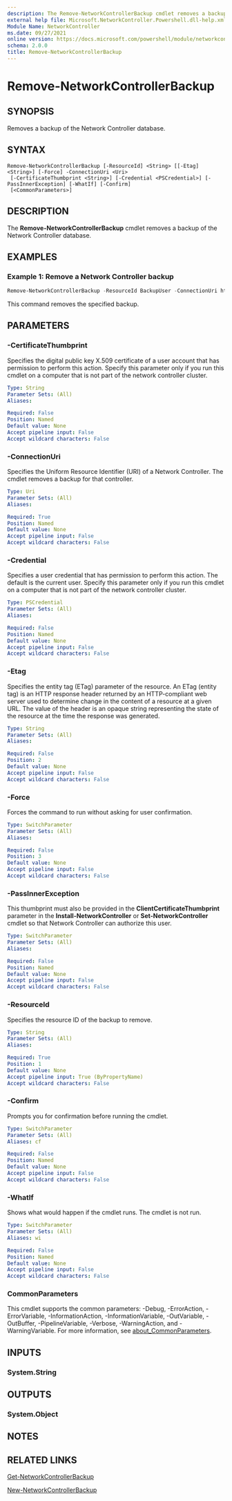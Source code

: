 ```yaml
---
description: The Remove-NetworkControllerBackup cmdlet removes a backup of the Network Controller database.
external help file: Microsoft.NetworkController.Powershell.dll-help.xml
Module Name: NetworkController
ms.date: 09/27/2021
online version: https://docs.microsoft.com/powershell/module/networkcontroller/remove-networkcontrollerbackup?view=windowsserver2022-ps&wt.mc_id=ps-gethelp
schema: 2.0.0
title: Remove-NetworkControllerBackup
---
```


# Remove-NetworkControllerBackup

## SYNOPSIS
Removes a backup of the Network Controller database.

## SYNTAX

```
Remove-NetworkControllerBackup [-ResourceId] <String> [[-Etag] <String>] [-Force] -ConnectionUri <Uri>
 [-CertificateThumbprint <String>] [-Credential <PSCredential>] [-PassInnerException] [-WhatIf] [-Confirm]
 [<CommonParameters>]
```

## DESCRIPTION
The **Remove-NetworkControllerBackup** cmdlet removes a backup of the Network Controller database.

## EXAMPLES

### Example 1: Remove a Network Controller backup
```powershell
Remove-NetworkControllerBackup -ResourceId BackupUser -ConnectionUri https://networkcontroller
```

This command removes the specified backup.

## PARAMETERS

### -CertificateThumbprint
Specifies the digital public key X.509 certificate of a user account that has permission to perform this action.
Specify this parameter only if you run this cmdlet on a computer that is not part of the network controller cluster.

```yaml
Type: String
Parameter Sets: (All)
Aliases:

Required: False
Position: Named
Default value: None
Accept pipeline input: False
Accept wildcard characters: False
```

### -ConnectionUri
Specifies the Uniform Resource Identifier (URI) of a Network Controller.
The cmdlet removes a backup for that controller.

```yaml
Type: Uri
Parameter Sets: (All)
Aliases:

Required: True
Position: Named
Default value: None
Accept pipeline input: False
Accept wildcard characters: False
```

### -Credential
Specifies a user credential that has permission to perform this action.
The default is the current user.
Specify this parameter only if you run this cmdlet on a computer that is not part of the network controller cluster.

```yaml
Type: PSCredential
Parameter Sets: (All)
Aliases:

Required: False
Position: Named
Default value: None
Accept pipeline input: False
Accept wildcard characters: False
```

### -Etag
Specifies the entity tag (ETag) parameter of the resource.
An ETag (entity tag) is an HTTP response header returned by an HTTP-compliant web server used to determine change in the content of a resource at a given URL.
The value of the header is an opaque string representing the state of the resource at the time the response was generated.

```yaml
Type: String
Parameter Sets: (All)
Aliases:

Required: False
Position: 2
Default value: None
Accept pipeline input: False
Accept wildcard characters: False
```

### -Force
Forces the command to run without asking for user confirmation.

```yaml
Type: SwitchParameter
Parameter Sets: (All)
Aliases:

Required: False
Position: 3
Default value: None
Accept pipeline input: False
Accept wildcard characters: False
```

### -PassInnerException
This thumbprint must also be provided in the **ClientCertificateThumbprint** parameter in the **Install-NetworkController** or **Set-NetworkController** cmdlet so that Network Controller can authorize this user.

```yaml
Type: SwitchParameter
Parameter Sets: (All)
Aliases:

Required: False
Position: Named
Default value: None
Accept pipeline input: False
Accept wildcard characters: False
```

### -ResourceId
Specifies the resource ID of the backup to remove.

```yaml
Type: String
Parameter Sets: (All)
Aliases:

Required: True
Position: 1
Default value: None
Accept pipeline input: True (ByPropertyName)
Accept wildcard characters: False
```

### -Confirm
Prompts you for confirmation before running the cmdlet.

```yaml
Type: SwitchParameter
Parameter Sets: (All)
Aliases: cf

Required: False
Position: Named
Default value: None
Accept pipeline input: False
Accept wildcard characters: False
```

### -WhatIf
Shows what would happen if the cmdlet runs.
The cmdlet is not run.

```yaml
Type: SwitchParameter
Parameter Sets: (All)
Aliases: wi

Required: False
Position: Named
Default value: None
Accept pipeline input: False
Accept wildcard characters: False
```

### CommonParameters
This cmdlet supports the common parameters: -Debug, -ErrorAction, -ErrorVariable, -InformationAction, -InformationVariable, -OutVariable, -OutBuffer, -PipelineVariable, -Verbose, -WarningAction, and -WarningVariable. For more information, see [about_CommonParameters](https://go.microsoft.com/fwlink/?LinkID=113216).

## INPUTS

### System.String

## OUTPUTS

### System.Object
## NOTES

## RELATED LINKS

[Get-NetworkControllerBackup](Get-NetworkControllerBackup.md)

[New-NetworkControllerBackup](New-NetworkControllerBackup.md)
